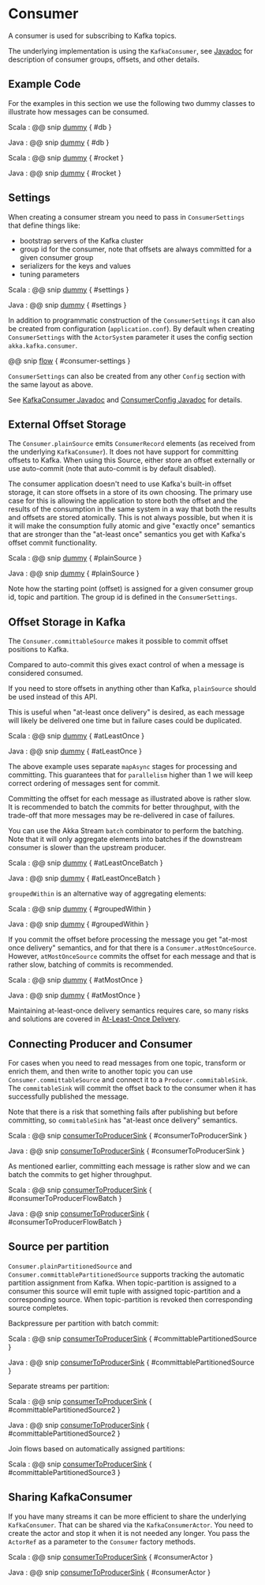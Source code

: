 # Consumer

A consumer is used for subscribing to Kafka topics.

The underlying implementation is using the `KafkaConsumer`, see [Javadoc](http://kafka.apache.org/0100/javadoc/index.html?org/apache/kafka/clients/consumer/KafkaConsumer.html) for description of consumer groups, offsets, and other details.

## Example Code

For the examples in this section we use the following two dummy classes to illustrate how messages can be consumed.

Scala
: @@ snip [dummy](../../test/scala/sample/scaladsl/ConsumerExample.scala) { #db }

Java
: @@ snip [dummy](../../test/java/sample/javadsl/ConsumerExample.java) { #db }


Scala
: @@ snip [dummy](../../test/scala/sample/scaladsl/ConsumerExample.scala) { #rocket }

Java
: @@ snip [dummy](../../test/java/sample/javadsl/ConsumerExample.java) { #rocket }

## Settings

When creating a consumer stream you need to pass in `ConsumerSettings` that define things like:

* bootstrap servers of the Kafka cluster
* group id for the consumer, note that offsets are always committed for a given consumer group
* serializers for the keys and values
* tuning parameters

Scala
: @@ snip [dummy](../../test/scala/sample/scaladsl/ConsumerExample.scala) { #settings }

Java
: @@ snip [dummy](../../test/java/sample/javadsl/ConsumerExample.java) { #settings }

In addition to programmatic construction of the `ConsumerSettings` it can also be created from configuration (`application.conf`). By default when creating `ConsumerSettings` with the `ActorSystem` parameter it uses the config section `akka.kafka.consumer`.

@@ snip [flow](../../../../core/src/main/resources/reference.conf) { #consumer-settings }

`ConsumerSettings` can also be created from any other `Config` section with the same layout as above.

See [KafkaConsumer Javadoc](http://kafka.apache.org/0100/javadoc/index.html?org/apache/kafka/clients/consumer/KafkaConsumer.html) and [ConsumerConfig Javadoc](http://kafka.apache.org/0100/javadoc/index.html?org/apache/kafka/clients/consumer/ConsumerConfig.html) for details.

## External Offset Storage

The `Consumer.plainSource` emits `ConsumerRecord` elements (as received from the underlying `KafkaConsumer`).
It does not have support for committing offsets to Kafka. When using this Source, either store an offset externally or use auto-commit (note that auto-commit is by default disabled).

The consumer application doesn't need to use Kafka's built-in offset storage, it can store offsets in a store of its own
choosing. The primary use case for this is allowing the application to store both the offset and the results of the
consumption in the same system in a way that both the results and offsets are stored atomically. This is not always
possible, but when it is it will make the consumption fully atomic and give "exactly once" semantics that are
stronger than the "at-least once" semantics you get with Kafka's offset commit functionality.

Scala
: @@ snip [dummy](../../test/scala/sample/scaladsl/ConsumerExample.scala) { #plainSource }

Java
: @@ snip [dummy](../../test/java/sample/javadsl/ConsumerExample.java) { #plainSource }

Note how the starting point (offset) is assigned for a given consumer group id,
topic and partition. The group id is defined in the `ConsumerSettings`.

## Offset Storage in Kafka

The `Consumer.committableSource` makes it possible to commit offset positions to Kafka.

Compared to auto-commit this gives exact control of when a message is considered consumed.

If you need to store offsets in anything other than Kafka, `plainSource` should be used instead of this API.

This is useful when "at-least once delivery" is desired, as each message will likely be delivered one time but in failure cases could be duplicated.

Scala
: @@ snip [dummy](../../test/scala/sample/scaladsl/ConsumerExample.scala) { #atLeastOnce }

Java
: @@ snip [dummy](../../test/java/sample/javadsl/ConsumerExample.java) { #atLeastOnce }

The above example uses separate `mapAsync` stages for processing and committing. This guarantees that for `parallelism` higher than 1 we will keep correct ordering of messages sent for commit. 

Committing the offset for each message as illustrated above is rather slow. It is recommended to batch the commits for better throughput, with the trade-off that more messages may be re-delivered in case of failures.

You can use the Akka Stream `batch` combinator to perform the batching. Note that it will only aggregate elements into batches if the downstream consumer is slower than the upstream producer.

Scala
: @@ snip [dummy](../../test/scala/sample/scaladsl/ConsumerExample.scala) { #atLeastOnceBatch }

Java
: @@ snip [dummy](../../test/java/sample/javadsl/ConsumerExample.java) { #atLeastOnceBatch }

`groupedWithin` is an alternative way of aggregating elements:

Scala
: @@ snip [dummy](../../test/scala/sample/scaladsl/ConsumerExample.scala) { #groupedWithin }

Java
: @@ snip [dummy](../../test/java/sample/javadsl/ConsumerExample.java) { #groupedWithin }


If you commit the offset before processing the message you get "at-most once delivery" semantics, and for that there is a `Consumer.atMostOnceSource`. However, `atMostOnceSource` commits the offset for each message and that is rather slow, batching of commits is recommended.

Scala
: @@ snip [dummy](../../test/scala/sample/scaladsl/ConsumerExample.scala) { #atMostOnce }

Java
: @@ snip [dummy](../../test/java/sample/javadsl/ConsumerExample.java) { #atMostOnce }

Maintaining at-least-once delivery semantics requires care, so many risks and solutions
are covered in [At-Least-Once Delivery](atleastonce.md).

## Connecting Producer and Consumer

For cases when you need to read messages from one topic, transform or enrich them, and then write to another topic you can use `Consumer.committableSource` and connect it to a `Producer.commitableSink`. The `commitableSink` will commit the offset back to the consumer when it has successfully published the message.

Note that there is a risk that something fails after publishing but before committing, so `commitableSink` has "at-least once delivery" semantics.

Scala
: @@ snip [consumerToProducerSink](../../test/scala/sample/scaladsl/ConsumerExample.scala) { #consumerToProducerSink }

Java
: @@ snip [consumerToProducerSink](../../test/java/sample/javadsl/ConsumerExample.java) { #consumerToProducerSink }

As mentioned earlier, committing each message is rather slow and we can batch the commits to get higher throughput.

Scala
: @@ snip [consumerToProducerSink](../../test/scala/sample/scaladsl/ConsumerExample.scala) { #consumerToProducerFlowBatch }

Java
: @@ snip [consumerToProducerSink](../../test/java/sample/javadsl/ConsumerExample.java) { #consumerToProducerFlowBatch }

## Source per partition

`Consumer.plainPartitionedSource` and `Consumer.committablePartitionedSource` supports tracking the automatic partition assignment from Kafka. When topic-partition is assigned to a consumer this source will emit tuple with assigned topic-partition and a corresponding source. When topic-partition is revoked then corresponding source completes.

Backpressure per partition with batch commit:

Scala
: @@ snip [consumerToProducerSink](../../test/scala/sample/scaladsl/ConsumerExample.scala) { #committablePartitionedSource }

Java
: @@ snip [consumerToProducerSink](../../test/java/sample/javadsl/ConsumerExample.java) { #committablePartitionedSource }

Separate streams per partition:

Scala
: @@ snip [consumerToProducerSink](../../test/scala/sample/scaladsl/ConsumerExample.scala) { #committablePartitionedSource2 }

Java
: @@ snip [consumerToProducerSink](../../test/java/sample/javadsl/ConsumerExample.java) { #committablePartitionedSource2 }


Join flows based on automatically assigned partitions:

Scala
: @@ snip [consumerToProducerSink](../../test/scala/sample/scaladsl/ConsumerExample.scala) { #committablePartitionedSource3 }

## Sharing KafkaConsumer

If you have many streams it can be more efficient to share the underlying `KafkaConsumer`. That can be shared via the `KafkaConsumerActor`. You need to create the actor and stop it when it is not needed any longer. You pass the `ActorRef` as a parameter to the `Consumer` factory methods.

Scala
: @@ snip [consumerToProducerSink](../../test/scala/sample/scaladsl/ConsumerExample.scala) { #consumerActor }

Java
: @@ snip [consumerToProducerSink](../../test/java/sample/javadsl/ConsumerExample.java) { #consumerActor }



